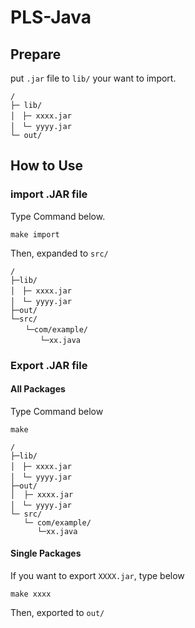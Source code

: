 # PLS-Java

## Prepare

put `.jar` file to `lib/` your want to import.

```
/
├─ lib/
│　├─ xxxx.jar
│　└─ yyyy.jar
└─ out/
```

## How to Use

### import .JAR file

Type Command below.

```
make import
```

Then, expanded to `src/` 

```
/
├─lib/
│　├─ xxxx.jar
│　└─ yyyy.jar
├─out/
└─src/
　　└─com/example/
　　　　└─xx.java
```


### Export .JAR file

#### All Packages

Type Command below

```
make
```

```
/
├─lib/
│　├─ xxxx.jar
│　└─ yyyy.jar
├─out/
│  ├─ xxxx.jar
│　└─ yyyy.jar
└─ src/
   └─ com/example/
      └─xx.java
```

#### Single Packages

If you want to export `XXXX.jar`, type below

```
make xxxx
```

Then, exported to `out/` 

